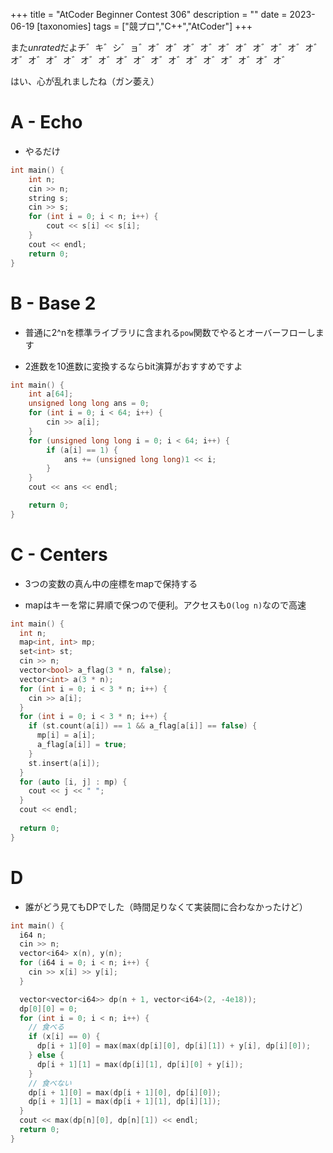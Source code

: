 +++
title = "AtCoder Beginner Contest 306"
description = ""
date = 2023-06-19
[taxonomies]
tags = ["競プロ","C++","AtCoder"]
+++

また*unrated*だよチ゛キ゛シ゛ョ゛オ゛オ゛オ゛オ゛オ゛オ゛オ゛オ゛オ゛オ゛オ゛オ゛オ゛オ゛オ゛オ゛オ゛オ゛オ゛オ゛オ゛オ゛オ゛オ゛オ゛オ゛







はい、心が乱れましたね（ガン萎え）

# A - Echo

- やるだけ

```cpp
int main() {
    int n;
    cin >> n;
    string s;
    cin >> s;
    for (int i = 0; i < n; i++) {
        cout << s[i] << s[i];
    }
    cout << endl;
    return 0;
}
```

# B - Base 2

- 普通に2^nを標準ライブラリに含まれる`pow`関数でやるとオーバーフローします

- 2進数を10進数に変換するならbit演算がおすすめですよ

```cpp
int main() {
    int a[64];
    unsigned long long ans = 0;
    for (int i = 0; i < 64; i++) {
        cin >> a[i];
    }
    for (unsigned long long i = 0; i < 64; i++) {
        if (a[i] == 1) {
            ans += (unsigned long long)1 << i;
        }
    }
    cout << ans << endl;

    return 0;
}
```

# C - Centers

- 3つの変数の真ん中の座標をmapで保持する

- mapはキーを常に昇順で保つので便利。アクセスも`O(log n)`なので高速
    
    
```cpp
int main() {
  int n;
  map<int, int> mp;
  set<int> st;
  cin >> n;
  vector<bool> a_flag(3 * n, false);
  vector<int> a(3 * n);
  for (int i = 0; i < 3 * n; i++) {
    cin >> a[i];
  }
  for (int i = 0; i < 3 * n; i++) {
    if (st.count(a[i]) == 1 && a_flag[a[i]] == false) {
      mp[i] = a[i];
      a_flag[a[i]] = true;
    }
    st.insert(a[i]);
  }
  for (auto [i, j] : mp) {
    cout << j << " ";
  }
  cout << endl;
 
  return 0;
}
```


# D

- 誰がどう見てもDPでした（時間足りなくて実装間に合わなかったけど）

```cpp
int main() {
  i64 n;
  cin >> n;
  vector<i64> x(n), y(n);
  for (i64 i = 0; i < n; i++) {
    cin >> x[i] >> y[i];
  }

  vector<vector<i64>> dp(n + 1, vector<i64>(2, -4e18));
  dp[0][0] = 0;
  for (int i = 0; i < n; i++) {
    // 食べる
    if (x[i] == 0) {
      dp[i + 1][0] = max(max(dp[i][0], dp[i][1]) + y[i], dp[i][0]);
    } else {
      dp[i + 1][1] = max(dp[i][1], dp[i][0] + y[i]);
    }
    // 食べない
    dp[i + 1][0] = max(dp[i + 1][0], dp[i][0]);
    dp[i + 1][1] = max(dp[i + 1][1], dp[i][1]);
  }
  cout << max(dp[n][0], dp[n][1]) << endl;
  return 0;
}
```